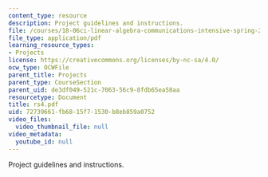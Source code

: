```yaml
---
content_type: resource
description: Project guidelines and instructions.
file: /courses/18-06ci-linear-algebra-communications-intensive-spring-2004/72739661fb6815f71530b8eb859a0752_rs4.pdf
file_type: application/pdf
learning_resource_types:
- Projects
license: https://creativecommons.org/licenses/by-nc-sa/4.0/
ocw_type: OCWFile
parent_title: Projects
parent_type: CourseSection
parent_uid: de3df049-521c-7063-56c9-8fdb65ea58aa
resourcetype: Document
title: rs4.pdf
uid: 72739661-fb68-15f7-1530-b8eb859a0752
video_files:
  video_thumbnail_file: null
video_metadata:
  youtube_id: null
---
```

Project guidelines and instructions.